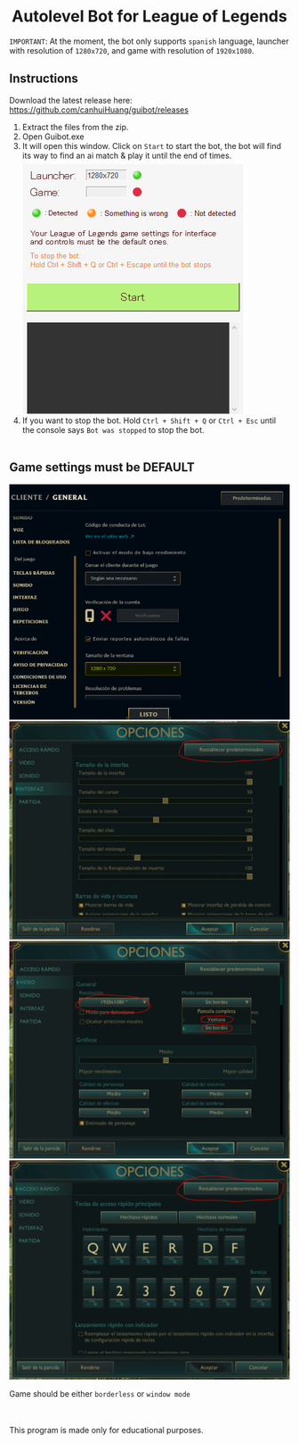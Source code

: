 <h1 align='center'>Autolevel Bot for League of Legends</h1>

`IMPORTANT`: At the moment, the bot only supports `spanish` language, launcher with resolution of `1280x720`, and game with resolution of `1920x1080`.

## Instructions

Download the latest release here: https://github.com/canhuiHuang/guibot/releases

1. Extract the files from the zip.
2. Open Guibot.exe
3. It will open this window.
   Click on `Start` to start the bot, the bot will find its way to find an ai match & play it until the end of times.
   <br>
   <img src='./resources/guibotScreen.png' />
4. If you want to stop the bot. Hold `Ctrl + Shift + Q` or `Ctrl + Esc` until the console says `Bot was stopped` to stop the bot.
   <br>
   <br>

## Game settings must be DEFAULT

<img src='./resources/launcherSettings.png' />
<img src='./resources/gameSettings1.png' />
<img src='./resources/gameSettings2.png' />
<img src='./resources/gameSettings3.png' />
<br>

Game should be either `borderless` or `window mode`
<br>
<br>

<br>
This program is made only for educational purposes.
